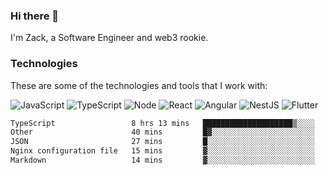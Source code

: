### Hi there 👋
I'm Zack, a Software Engineer and web3 rookie.

### Technologies
These are some of the technologies and tools that I work with:

![JavaScript](https://img.shields.io/badge/JavaScript-323330.svg?logo=javascript&logoColor=F7DF1E) 
![TypeScript](https://img.shields.io/badge/TypeScript-007ACC.svg?logo=typescript&logoColor=white) 
![Node](https://img.shields.io/badge/Node.js-43853D.svg?logo=node.js&logoColor=white)
![React](https://img.shields.io/badge/React-20232a.svg?logo=react&logoColor=61DAFB) 
![Angular](https://img.shields.io/badge/Angular-E23237.svg?logo=angularjs&logoColor=white)
![NestJS](https://img.shields.io/badge/NestJS-E0234E?logo=nestjs&logoColor=white)
![Flutter](https://img.shields.io/badge/Flutter-02569B.svg?logo=flutter&logoColor=white)

<!--START_SECTION:waka-->

```txt
TypeScript                 8 hrs 13 mins   ████████████████████▒░░░░   80.73 %
Other                      40 mins         █▓░░░░░░░░░░░░░░░░░░░░░░░   06.58 %
JSON                       27 mins         █░░░░░░░░░░░░░░░░░░░░░░░░   04.49 %
Nginx configuration file   15 mins         ▓░░░░░░░░░░░░░░░░░░░░░░░░   02.56 %
Markdown                   14 mins         ▓░░░░░░░░░░░░░░░░░░░░░░░░   02.34 %
```

<!--END_SECTION:waka-->
